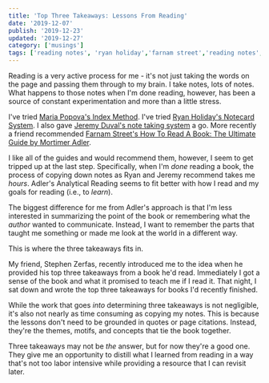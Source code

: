 ```yaml
---
title: 'Top Three Takeaways: Lessons From Reading'
date: '2019-12-07'
publish: '2019-12-23'
updated: '2019-12-27'
category: ['musings']
tags: ['reading notes', 'ryan holiday','farnam street','reading notes','stephen zerfas','read to lead']
---
```


Reading is a very active process for me - it's not just taking the words on the page and passing them through to my brain. I take notes, lots of notes. What happens to those notes when I'm done reading, however, has been a source of constant experimentation and more than a little stress.

I've tried [Maria Popova's Index Method](../../blog/2016-02-10/brief-thoughts-on-reading-and-note-taking/). I've tried [Ryan Holiday's Notecard System](https://ryanholiday.net/the-notecard-system-the-key-for-remembering-organizing-and-using-everything-you-read/). I also gave [Jeremy Duval's note taking system](https://zapier.com/blog/best-book-note-taking-system/) a go. More recently a friend recommended [Farnam Street's How To Read A Book: The Ultimate Guide by Mortimer Adler](https://fs.blog/how-to-read-a-book/).

I like all of the guides and would recommend them, however, I seem to get tripped up at the last step. Specifically, when I'm _done_ reading a book, the process of copying down notes as Ryan and Jeremy recommend takes me _hours_. Adler's Analytical Reading seems to fit better with how I read and my goals for reading (i.e., to _learn_).

The biggest difference for me from Adler's approach is that I'm less interested in summarizing the point of the book or remembering what the _author_ wanted to communicate. Instead, I want to remember the parts that taught me something or made me look at the world in a different way.

This is where the three takeaways fits in.

My friend, Stephen Zerfas, recently introduced me to the idea when he provided his top three takeaways from a book he'd read. Immediately I got a sense of the book and what it promised to teach me if I read it. That night, I sat down and wrote the top three takeaways for books I'd recently finished.

While the work that goes _into_ determining three takeaways is not negligible, it's also not nearly as time consuming as copying my notes. This is because the lessons don't need to be grounded in quotes or page citations. Instead, they're the themes, motifs, and concepts that tie the book together.

Three takeaways may not be _the_ answer, but for now they're a good one. They give me an opportunity to distill what I learned from reading in a way that's not too labor intensive while providing a resource that I can revisit later.

